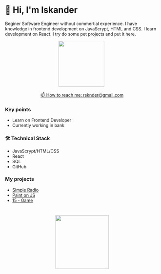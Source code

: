 # 👋 Hi, I'm Iskander 
Beginer Software Engineer without commertial experience. I have knowledge in frontend development on JavaScrypt, HTML and CSS.
I learn development on React. I try do some pet projects and put it here.
<p align='center'>
   <a href="https://github-readme-stats.vercel.app/api?username=rsknder&show_icons=true&count_private=true"><img
           height=150
           src="https://github-readme-stats.vercel.app/api?username=rsknder&show_icons=true&count_private=true"/></a>
   <a href="https://github.com/rsknder/github-readme-stats"><img height=150
</p>

<p align='center'>
<p align='center'>
   📫 How to reach me: <a href='mailto:rsknder@gmail.com'>rsknder@gmail.com</a>
</p>


### Key points
*   Learn on Frontend Developer
*   Currently working in bank

### 🛠 Technical Stack

*   JavaScrypt/HTML/CSS
*   React
*   SQL
*   GitHub

### My projects

*   <a href='https://github.com/Rsknder/Radio'>Simple Radio</a> 
*   <a href='https://github.com/Rsknder/Paint-JS'>Paint on JS</a> 
*   <a href='https://github.com/Rsknder/15'>15 - Game </a>   

<div align="center" style="margin: 40px 0">
   <a href="https://github.com/rsknder/github-profile-views-counter">
       <img width="175px" src="https://komarev.com/ghpvc/?username=rsknder3&color=DE002D">
   </a>
</div>
